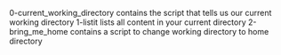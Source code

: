 0-current_working_directory contains the script that tells us our current working directory
1-listit lists all content in your current directory
2-bring_me_home contains a script to change working directory to home directory
